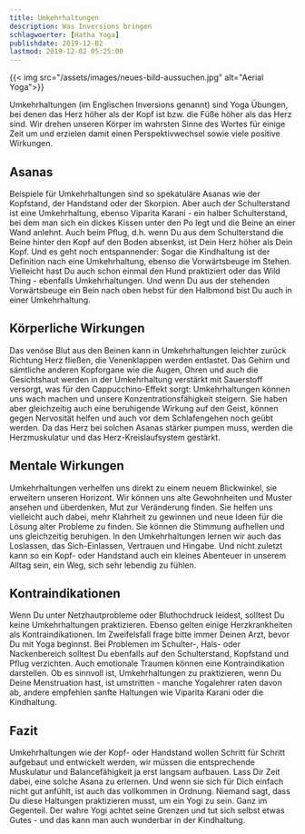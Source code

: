 ```yaml
---
title: Umkehrhaltungen
description: Was Inversions bringen
schlagwoerter: [Hatha Yoga]
publishdate: 2019-12-02
lastmod: 2019-12-02 05:25:00
---
```


{{< img src="/assets/images/neues-bild-aussuchen.jpg" alt="Aerial Yoga">}}

Umkehrhaltungen (im Englischen Inversions genannt) sind Yoga Übungen, bei denen das Herz höher als der Kopf ist bzw. die Füße höher als das Herz sind. Wir drehen unseren Körper im wahrsten Sinne des Wortes für einige Zeit um und erzielen damit einen Perspektivwechsel sowie viele positive Wirkungen.

## Asanas

Beispiele für Umkehrhaltungen sind so spekatuläre Asanas wie der Kopfstand, der Handstand oder der Skorpion. Aber auch der Schulterstand ist eine Umkehrhaltung, ebenso Viparita Karani - ein halber Schulterstand, bei dem man sich ein dickes Kissen unter den Po legt und die Beine an einer Wand anlehnt. Auch beim Pflug, d.h. wenn Du aus dem Schulterstand die Beine hinter den Kopf auf den Boden absenkst, ist Dein Herz höher als Dein Kopf. Und es geht noch entspannender: Sogar die Kindhaltung ist der Definition nach eine Umkehrhaltung, ebenso die Vorwärtsbeuge im Stehen. Vielleicht hast Du auch schon einmal den Hund praktiziert oder das Wild Thing - ebenfalls Umkehrhaltungen. Und wenn Du aus der stehenden Vorwärtsbeuge ein Bein nach oben hebst für den Halbmond bist Du auch in einer Umkehrhaltung.

## Körperliche Wirkungen

Das venöse Blut aus den Beinen kann in Umkehrhaltungen leichter zurück Richtung Herz fließen, die Venenklappen werden entlastet. Das Gehirn und sämtliche anderen Kopforgane wie die Augen, Ohren und auch die Gesichtshaut werden in der Umkehrhaltung verstärkt mit Sauerstoff versorgt, was für den Cappucchino-Effekt sorgt: Umkehrhaltungen können uns wach machen und unsere Konzentrationsfähigkeit steigern. Sie haben aber gleichzeitig auch eine beruhigende Wirkung auf den Geist, können gegen Nervosität helfen und auch vor dem Schlafengehen noch geübt werden. Da das Herz bei solchen Asanas stärker pumpen muss, werden die Herzmuskulatur und das Herz-Kreislaufsystem gestärkt.

## Mentale Wirkungen

Umkehrhaltungen verhelfen uns direkt zu einem neuem Blickwinkel, sie erweitern unseren Horizont. Wir können uns alte Gewohnheiten und Muster ansehen und überdenken, Mut zur Veränderung finden. Sie helfen uns vielleicht auch dabei, mehr Klahrheit zu gewinnen und neue Ideen für die Lösung alter Probleme zu finden. Sie können die Stimmung aufhellen und uns gleichzeitig beruhigen. In den Umkehrhaltungen lernen wir auch das Loslassen, das Sich-Einlassen, Vertrauen und Hingabe. Und nicht zuletzt kann so ein Kopf- oder Handstand auch ein kleines Abenteuer in unserem Alltag sein, ein Weg, sich sehr lebendig zu fühlen.

## Kontraindikationen

Wenn Du unter Netzhautprobleme oder Bluthochdruck leidest, solltest Du keine Umkehrhaltungen praktizieren. Ebenso gelten einige Herzkrankheiten als Kontraindikationen. Im Zweifelsfall frage bitte immer Deinen Arzt, bevor Du mit Yoga beginnst. Bei Problemen im Schulter-, Hals- oder Nackenbereich solltest Du ebenfalls auf den Schulterstand, Kopfstand und Pflug verzichten. Auch emotionale Traumen können eine Kontraindikation darstellen. Ob es sinnvoll ist, Umkehrhaltungen zu praktizieren, wenn Du Deine Menstruation hast, ist umstritten - manche Yogalehrer raten davon ab, andere empfehlen sanfte Haltungen wie Viparita Karani oder die Kindhaltung.

## Fazit

Umkehrhaltungen wie der Kopf- oder Handstand wollen Schritt für Schritt aufgebaut und entwickelt werden, wir müssen die entsprechende Muskulatur und Balancefähigkeit ja erst langsam aufbauen. Lass Dir Zeit dabei, eine solche Asana zu erlernen. Und wenn sie sich für Dich einfach nicht gut anfühlt, ist auch das vollkommen in Ordnung. Niemand sagt, dass Du diese Haltungen praktizieren musst, um ein Yogi zu sein. Ganz im Gegenteil. Der wahre Yogi achtet seine Grenzen und tut sich selbst etwas Gutes - und das kann man auch wunderbar in der Kindhaltung. 
